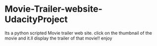 # Movie-Trailer-website-UdacityProject
Its a python scripted Movie trailer web site. click on the thumbnail of the movie and it.ll display the trailer of that movie!!  enjoy
